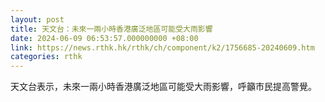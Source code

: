 ```yaml
---
layout: post
title: 天文台：未來一兩小時香港廣泛地區可能受大雨影響
date: 2024-06-09 06:53:57.000000000 +08:00
link: https://news.rthk.hk/rthk/ch/component/k2/1756685-20240609.htm
categories: rthk
---
```


天文台表示，未來一兩小時香港廣泛地區可能受大雨影響，呼籲市民提高警覺。
